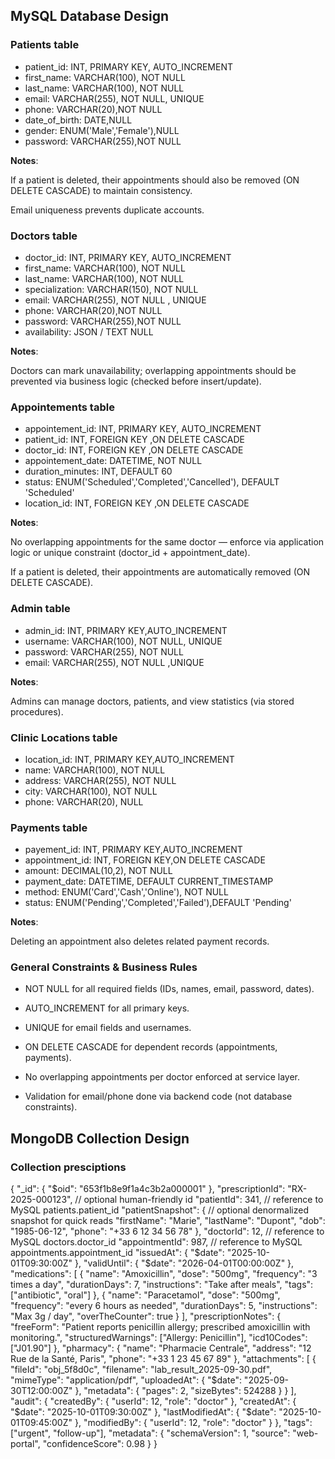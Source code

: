 ## MySQL Database Design

### Patients table
- patient_id: INT, PRIMARY KEY, AUTO_INCREMENT
- first_name: VARCHAR(100), NOT NULL
- last_name: VARCHAR(100), NOT NULL
- email: VARCHAR(255), NOT NULL, UNIQUE
- phone: VARCHAR(20),NOT NULL
- date_of_birth: DATE,NULL
- gender: ENUM('Male','Female'),NULL
- password: VARCHAR(255),NOT NULL

**Notes**:

If a patient is deleted, their appointments should also be removed (ON DELETE CASCADE) to maintain consistency.

Email uniqueness prevents duplicate accounts.

### Doctors table
- doctor_id: INT, PRIMARY KEY, AUTO_INCREMENT
- first_name: VARCHAR(100), NOT NULL
- last_name: VARCHAR(100), NOT NULL
- specialization: VARCHAR(150), NOT NULL
- email: VARCHAR(255), NOT NULL , UNIQUE
- phone: VARCHAR(20),NOT NULL
- password: VARCHAR(255),NOT NULL
- availability: JSON / TEXT NULL

**Notes**:

Doctors can mark unavailability; overlapping appointments should be prevented via business logic (checked before insert/update).

### Appointements table
- appointement_id: INT, PRIMARY KEY, AUTO_INCREMENT
- patient_id: INT, FOREIGN KEY ,ON DELETE CASCADE
- doctor_id: INT, FOREIGN KEY ,ON DELETE CASCADE
- appointement_date: DATETIME, NOT NULL
- duration_minutes: INT, DEFAULT 60
- status: ENUM('Scheduled','Completed','Cancelled'), DEFAULT 'Scheduled'
- location_id: INT, FOREIGN KEY ,ON DELETE CASCADE

**Notes**:

No overlapping appointments for the same doctor — enforce via application logic or unique constraint (doctor_id + appointment_date).

If a patient is deleted, their appointments are automatically removed (ON DELETE CASCADE).

### Admin table
- admin_id: INT, PRIMARY KEY,AUTO_INCREMENT
- username: VARCHAR(100), NOT NULL, UNIQUE
- password: VARCHAR(255), NOT NULL
- email: VARCHAR(255), NOT NULL ,UNIQUE

**Notes**:

Admins can manage doctors, patients, and view statistics (via stored procedures).

### Clinic Locations table
- location_id: INT, PRIMARY KEY,AUTO_INCREMENT
- name: VARCHAR(100), NOT NULL
- address: VARCHAR(255), NOT NULL
- city: VARCHAR(100), NOT NULL
- phone: VARCHAR(20), NULL

### Payments table
- payement_id: INT, PRIMARY KEY,AUTO_INCREMENT
- appointment_id: INT, FOREIGN KEY,ON DELETE CASCADE
- amount: DECIMAL(10,2), NOT NULL
- payment_date: DATETIME, DEFAULT CURRENT_TIMESTAMP
- method: ENUM('Card','Cash','Online'), NOT NULL
- status: ENUM('Pending','Completed','Failed'),DEFAULT 'Pending'

**Notes**:

Deleting an appointment also deletes related payment records.

### General Constraints & Business Rules
- NOT NULL for all required fields (IDs, names, email, password, dates).

- AUTO_INCREMENT for all primary keys.

- UNIQUE for email fields and usernames.

- ON DELETE CASCADE for dependent records (appointments, payments).

- No overlapping appointments per doctor enforced at service layer.

- Validation for email/phone done via backend code (not database constraints).

## MongoDB Collection Design

### Collection presciptions
{
  "_id": { "$oid": "653f1b8e9f1a4c3b2a000001" },
  "prescriptionId": "RX-2025-000123",         // optional human-friendly id
  "patientId": 341,                           // reference to MySQL patients.patient_id
  "patientSnapshot": {                        // optional denormalized snapshot for quick reads
    "firstName": "Marie",
    "lastName": "Dupont",
    "dob": "1985-06-12",
    "phone": "+33 6 12 34 56 78"
  },
  "doctorId": 12,                             // reference to MySQL doctors.doctor_id
  "appointmentId": 987,                       // reference to MySQL appointments.appointment_id
  "issuedAt": { "$date": "2025-10-01T09:30:00Z" },
  "validUntil": { "$date": "2026-04-01T00:00:00Z" },
  "medications": [
    {
      "name": "Amoxicillin",
      "dose": "500mg",
      "frequency": "3 times a day",
      "durationDays": 7,
      "instructions": "Take after meals",
      "tags": ["antibiotic", "oral"]
    },
    {
      "name": "Paracetamol",
      "dose": "500mg",
      "frequency": "every 6 hours as needed",
      "durationDays": 5,
      "instructions": "Max 3g / day",
      "overTheCounter": true
    }
  ],
  "prescriptionNotes": {
    "freeForm": "Patient reports penicillin allergy; prescribed amoxicillin with monitoring.",
    "structuredWarnings": ["Allergy: Penicillin"],
    "icd10Codes": ["J01.90"]
  },
  "pharmacy": {
    "name": "Pharmacie Centrale",
    "address": "12 Rue de la Santé, Paris",
    "phone": "+33 1 23 45 67 89"
  },
  "attachments": [
    {
      "fileId": "obj_5f8d0c",
      "filename": "lab_result_2025-09-30.pdf",
      "mimeType": "application/pdf",
      "uploadedAt": { "$date": "2025-09-30T12:00:00Z" },
      "metadata": { "pages": 2, "sizeBytes": 524288 }
    }
  ],
  "audit": {
    "createdBy": { "userId": 12, "role": "doctor" },
    "createdAt": { "$date": "2025-10-01T09:30:00Z" },
    "lastModifiedAt": { "$date": "2025-10-01T09:45:00Z" },
    "modifiedBy": { "userId": 12, "role": "doctor" }
  },
  "tags": ["urgent", "follow-up"],
  "metadata": {
    "schemaVersion": 1,
    "source": "web-portal",
    "confidenceScore": 0.98
  }
}

